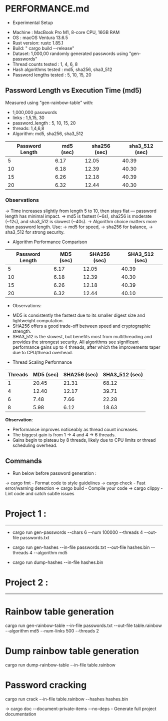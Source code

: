 # PERFORMANCE.md

* Experimental Setup

- Machine : MacBook Pro M1, 8-core CPU, 16GB RAM  
- OS : macOS Ventura 13.6.5  
- Rust version: rustc 1.85.1  
- Build: " cargo build --release"  
- Dataset: 1,000,00 randomly generated passwords using  "gen-passwords"
- Thread counts tested : 1, 4, 6, 8  
- Hash algorithms tested : md5, sha256, sha3_512  
- Password lengths tested : 5, 10, 15, 20 


## Password Length vs Execution Time (md5)

Measured using "gen-rainbow-table" with:

- 1,000,000 passwords
- links : 1,5,15, 30
- password_length : 5, 10, 15, 20
- threads: 1,4,6,8
- Algorithm: md5, sha256, sha3_512  

| Password Length | md5 (sec) | sha256 (sec) | sha3_512 (sec) |
| --------------- | --------- | ------------ | --------------- |
| 5               | 6.17      | 12.05        | 40.39           |
| 10              | 6.18      | 12.39        | 40.30           |
| 15              | 6.26      | 12.18        | 40.39           |
| 20              | 6.32      | 12.44        | 40.30           |


### Observations

-> Time increases slightly from length 5 to 10, then stays flat — password length has minimal impact.
-> md5 is fastest (~6s), sha256 is moderate (~12s), and sha3_512 is slowest (~40s).
-> Algorithm choice matters more than password length.
Use:
  -> md5 for speed,
  -> sha256 for balance,
  -> sha3_512 for strong security.



* Algorithm Performance Comparison



| Password Length | MD5 (sec) | SHA256 (sec) | SHA3_512 (sec) |
|------------------|-----------|---------------|----------------|
| 5                | 6.17      | 12.05         | 40.39          |
| 10               | 6.18      | 12.39         | 40.30          |
| 15               | 6.26      | 12.18         | 40.39          |
| 20               | 6.32      | 12.44         | 40.10          |

* Observations:
- MD5 is consistently the fastest due to its smaller digest size and lightweight computation.
- SHA256 offers a good trade-off between speed and cryptographic strength.
- SHA3_512 is the slowest, but benefits most from multithreading and provides the strongest security.
All algorithms see significant performance gains up to 4 threads, after which the improvements taper due to CPU/thread overhead.

*  Thread Scaling Performance



| Threads | MD5 (sec) | SHA256 (sec) | SHA3\_512 (sec) |
| ------- | --------- | ------------ | --------------- |
| 1       | 20.45     | 21.31        | 68.12           |
| 4       | 12.40     | 12.17        | 39.71           |
| 6       | 7.48      | 7.66         | 22.28           |
| 8       | 5.98      | 6.12         | 18.63           |


**Observation**:
- Performance improves noticeably as thread count increases.
- The biggest gain is from 1 → 4 and 4 → 6 threads.
- Gains begin to plateau by 8 threads, likely due to CPU  limits or thread scheduling overhead.


## Commands
*  Run below before password generation : 
  
-> cargo fmt - Format code to style guidelines
-> cargo check - Fast error/warning detection
-> cargo build - Compile your code
-> cargo clippy - Lint code and catch subtle issues

#  Project 1 :
--------------------
* cargo run gen-passwords --chars 6 --num 100000 --threads 4 --out-file passwords.txt 
  
* cargo run gen-hashes --in-file passwords.txt --out-file hashes.bin --threads 4 --algorithm md5
  
* cargo run dump-hashes --in-file hashes.bin

# Project 2 :
--------------------------
# Rainbow table generation
cargo run gen-rainbow-table --in-file passwords.txt --out-file table.rainbow --algorithm md5 --num-links 500 --threads 2

# Dump rainbow table generation
cargo run dump-rainbow-table --in-file table.rainbow

# Password cracking
cargo run crack --in-file table.rainbow --hashes hashes.bin

-> cargo doc --document-private-items --no-deps   - Generate full project documentation